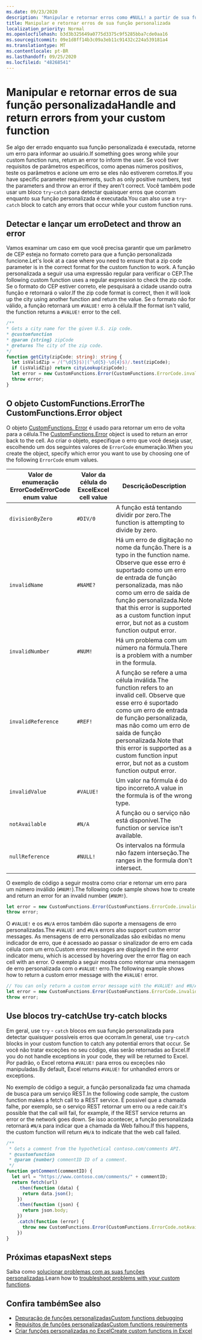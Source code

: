```yaml
---
ms.date: 09/23/2020
description: 'Manipular e retornar erros como #NULL! a partir de sua função personalizada.'
title: Manipular e retornar erros de sua função personalizada
localization_priority: Normal
ms.openlocfilehash: b3d3b325649a0775d3375c9f5285bba7cde0aa16
ms.sourcegitcommit: 09e1d8ff14b3c09a3eb11c91432c224a539181a4
ms.translationtype: MT
ms.contentlocale: pt-BR
ms.lasthandoff: 09/25/2020
ms.locfileid: "48268541"
---
```

# <a name="handle-and-return-errors-from-your-custom-function"></a><span data-ttu-id="118c2-104">Manipular e retornar erros de sua função personalizada</span><span class="sxs-lookup"><span data-stu-id="118c2-104">Handle and return errors from your custom function</span></span>

<span data-ttu-id="118c2-105">Se algo der errado enquanto sua função personalizada é executada, retorne um erro para informar ao usuário.</span><span class="sxs-lookup"><span data-stu-id="118c2-105">If something goes wrong while your custom function runs, return an error to inform the user.</span></span> <span data-ttu-id="118c2-106">Se você tiver requisitos de parâmetros específicos, como apenas números positivos, teste os parâmetros e acione um erro se eles não estiverem corretos.</span><span class="sxs-lookup"><span data-stu-id="118c2-106">If you have specific parameter requirements, such as only positive numbers, test the parameters and throw an error if they aren't correct.</span></span> <span data-ttu-id="118c2-107">Você também pode usar um bloco `try`-`catch` para detectar quaisquer erros que ocorram enquanto sua função personalizada é executada.</span><span class="sxs-lookup"><span data-stu-id="118c2-107">You can also use a `try`-`catch` block to catch any errors that occur while your custom function runs.</span></span>

## <a name="detect-and-throw-an-error"></a><span data-ttu-id="118c2-108">Detectar e lançar um erro</span><span class="sxs-lookup"><span data-stu-id="118c2-108">Detect and throw an error</span></span>

<span data-ttu-id="118c2-109">Vamos examinar um caso em que você precisa garantir que um parâmetro de CEP esteja no formato correto para que a função personalizada funcione.</span><span class="sxs-lookup"><span data-stu-id="118c2-109">Let's look at a case where you need to ensure that a zip code parameter is in the correct format for the custom function to work.</span></span> <span data-ttu-id="118c2-110">A função personalizada a seguir usa uma expressão regular para verificar o CEP.</span><span class="sxs-lookup"><span data-stu-id="118c2-110">The following custom function uses a regular expression to check the zip code.</span></span> <span data-ttu-id="118c2-111">Se o formato do CEP estiver correto, ele pesquisará a cidade usando outra função e retornará o valor.</span><span class="sxs-lookup"><span data-stu-id="118c2-111">If the zip code format is correct, then it will look up the city using another function and return the value.</span></span> <span data-ttu-id="118c2-112">Se o formato não for válido, a função retornará um `#VALUE!` erro à célula.</span><span class="sxs-lookup"><span data-stu-id="118c2-112">If the format isn't valid, the function returns a `#VALUE!` error to the cell.</span></span>

```typescript
/**
* Gets a city name for the given U.S. zip code.
* @customfunction
* @param {string} zipCode
* @returns The city of the zip code.
*/
function getCity(zipCode: string): string {
  let isValidZip = /(^\d{5}$)|(^\d{5}-\d{4}$)/.test(zipCode);
  if (isValidZip) return cityLookup(zipCode);
  let error = new CustomFunctions.Error(CustomFunctions.ErrorCode.invalidValue, "Please provide a valid U.S. zip code.");
  throw error;
}
```

## <a name="the-customfunctionserror-object"></a><span data-ttu-id="118c2-113">O objeto CustomFunctions.Error</span><span class="sxs-lookup"><span data-stu-id="118c2-113">The CustomFunctions.Error object</span></span>

<span data-ttu-id="118c2-114">O objeto [CustomFunctions. Error](/javascript/api/custom-functions-runtime/customfunctions.error) é usado para retornar um erro de volta para a célula.</span><span class="sxs-lookup"><span data-stu-id="118c2-114">The [CustomFunctions.Error](/javascript/api/custom-functions-runtime/customfunctions.error) object is used to return an error back to the cell.</span></span> <span data-ttu-id="118c2-115">Ao criar o objeto, especifique o erro que você deseja usar, escolhendo um dos seguintes valores de `ErrorCode` enumeração.</span><span class="sxs-lookup"><span data-stu-id="118c2-115">When you create the object, specify which error you want to use by choosing one of the following `ErrorCode` enum values.</span></span>


|<span data-ttu-id="118c2-116">Valor de enumeração ErrorCode</span><span class="sxs-lookup"><span data-stu-id="118c2-116">ErrorCode enum value</span></span>  |<span data-ttu-id="118c2-117">Valor da célula do Excel</span><span class="sxs-lookup"><span data-stu-id="118c2-117">Excel cell value</span></span>  |<span data-ttu-id="118c2-118">Descrição</span><span class="sxs-lookup"><span data-stu-id="118c2-118">Description</span></span>  |
|---------------|---------|---------|
|`divisionByZero` | `#DIV/0`  | <span data-ttu-id="118c2-119">A função está tentando dividir por zero.</span><span class="sxs-lookup"><span data-stu-id="118c2-119">The function is attempting to divide by zero.</span></span> |
|`invalidName`    | `#NAME?`  | <span data-ttu-id="118c2-120">Há um erro de digitação no nome da função.</span><span class="sxs-lookup"><span data-stu-id="118c2-120">There is a typo in the function name.</span></span> <span data-ttu-id="118c2-121">Observe que esse erro é suportado como um erro de entrada de função personalizada, mas não como um erro de saída de função personalizada.</span><span class="sxs-lookup"><span data-stu-id="118c2-121">Note that this error is supported as a custom function input error, but not as a custom function output error.</span></span> | 
|`invalidNumber`  | `#NUM!`   | <span data-ttu-id="118c2-122">Há um problema com um número na fórmula.</span><span class="sxs-lookup"><span data-stu-id="118c2-122">There is a problem with a number in the formula.</span></span> |
|`invalidReference` | `#REF!` | <span data-ttu-id="118c2-123">A função se refere a uma célula inválida.</span><span class="sxs-lookup"><span data-stu-id="118c2-123">The function refers to an invalid cell.</span></span> <span data-ttu-id="118c2-124">Observe que esse erro é suportado como um erro de entrada de função personalizada, mas não como um erro de saída de função personalizada.</span><span class="sxs-lookup"><span data-stu-id="118c2-124">Note that this error is supported as a custom function input error, but not as a custom function output error.</span></span>|
|`invalidValue`   | `#VALUE!` | <span data-ttu-id="118c2-125">Um valor na fórmula é do tipo incorreto.</span><span class="sxs-lookup"><span data-stu-id="118c2-125">A value in the formula is of the wrong type.</span></span> |
|`notAvailable`   | `#N/A`    | <span data-ttu-id="118c2-126">A função ou o serviço não está disponível.</span><span class="sxs-lookup"><span data-stu-id="118c2-126">The function or service isn't available.</span></span> |
|`nullReference`  | `#NULL!`  | <span data-ttu-id="118c2-127">Os intervalos na fórmula não fazem interseção.</span><span class="sxs-lookup"><span data-stu-id="118c2-127">The ranges in the formula don't intersect.</span></span> |

<span data-ttu-id="118c2-128">O exemplo de código a seguir mostra como criar e retornar um erro para um número inválido (`#NUM!`).</span><span class="sxs-lookup"><span data-stu-id="118c2-128">The following code sample shows how to create and return an error for an invalid number (`#NUM!`).</span></span>

```typescript
let error = new CustomFunctions.Error(CustomFunctions.ErrorCode.invalidNumber);
throw error;
```

<span data-ttu-id="118c2-129">O `#VALUE!` e os `#N/A` erros também dão suporte a mensagens de erro personalizadas.</span><span class="sxs-lookup"><span data-stu-id="118c2-129">The `#VALUE!` and `#N/A` errors also support custom error messages.</span></span> <span data-ttu-id="118c2-130">As mensagens de erro personalizadas são exibidas no menu indicador de erro, que é acessado ao passar o sinalizador de erro em cada célula com um erro.</span><span class="sxs-lookup"><span data-stu-id="118c2-130">Custom error messages are displayed in the error indicator menu, which is accessed by hovering over the error flag on each cell with an error.</span></span> <span data-ttu-id="118c2-131">O exemplo a seguir mostra como retornar uma mensagem de erro personalizada com o `#VALUE!` erro.</span><span class="sxs-lookup"><span data-stu-id="118c2-131">The following example shows how to return a custom error message with the `#VALUE!` error.</span></span>

```typescript
// You can only return a custom error message with the #VALUE! and #N/A errors.
let error = new CustomFunctions.Error(CustomFunctions.ErrorCode.invalidValue, "The parameter can only contain lowercase characters.");
throw error;
```

## <a name="use-try-catch-blocks"></a><span data-ttu-id="118c2-132">Use blocos try-catch</span><span class="sxs-lookup"><span data-stu-id="118c2-132">Use try-catch blocks</span></span>

<span data-ttu-id="118c2-133">Em geral, use `try` - `catch` blocos em sua função personalizada para detectar quaisquer possíveis erros que ocorram.</span><span class="sxs-lookup"><span data-stu-id="118c2-133">In general, use `try`-`catch` blocks in your custom function to catch any potential errors that occur.</span></span> <span data-ttu-id="118c2-134">Se você não tratar exceções no seu código, elas serão retornadas ao Excel.</span><span class="sxs-lookup"><span data-stu-id="118c2-134">If you do not handle exceptions in your code, they will be returned to Excel.</span></span> <span data-ttu-id="118c2-135">Por padrão, o Excel retorna `#VALUE!` para erros ou exceções não manipuladas.</span><span class="sxs-lookup"><span data-stu-id="118c2-135">By default, Excel returns `#VALUE!` for unhandled errors or exceptions.</span></span>

<span data-ttu-id="118c2-136">No exemplo de código a seguir, a função personalizada faz uma chamada de busca para um serviço REST.</span><span class="sxs-lookup"><span data-stu-id="118c2-136">In the following code sample, the custom function makes a fetch call to a REST service.</span></span> <span data-ttu-id="118c2-137">É possível que a chamada falhe, por exemplo, se o serviço REST retornar um erro ou a rede cair.</span><span class="sxs-lookup"><span data-stu-id="118c2-137">It's possible that the call will fail, for example, if the REST service returns an error or the network goes down.</span></span> <span data-ttu-id="118c2-138">Se isso acontecer, a função personalizada retornará `#N/A` para indicar que a chamada da Web falhou.</span><span class="sxs-lookup"><span data-stu-id="118c2-138">If this happens, the custom function will return `#N/A` to indicate that the web call failed.</span></span>


```typescript
/**
 * Gets a comment from the hypothetical contoso.com/comments API.
 * @customfunction
 * @param {number} commentID ID of a comment.
 */
function getComment(commentID) {
  let url = "https://www.contoso.com/comments/" + commentID;
  return fetch(url)
    .then(function (data) {
      return data.json();
    })
    .then(function (json) {
      return json.body;
    })
    .catch(function (error) {
      throw new CustomFunctions.Error(CustomFunctions.ErrorCode.notAvailable);
    })
}
```

## <a name="next-steps"></a><span data-ttu-id="118c2-139">Próximas etapas</span><span class="sxs-lookup"><span data-stu-id="118c2-139">Next steps</span></span>

<span data-ttu-id="118c2-140">Saiba como [solucionar problemas com as suas funções personalizadas](custom-functions-troubleshooting.md).</span><span class="sxs-lookup"><span data-stu-id="118c2-140">Learn how to [troubleshoot problems with your custom functions](custom-functions-troubleshooting.md).</span></span>

## <a name="see-also"></a><span data-ttu-id="118c2-141">Confira também</span><span class="sxs-lookup"><span data-stu-id="118c2-141">See also</span></span>

* [<span data-ttu-id="118c2-142">Depuração de funções personalizadas</span><span class="sxs-lookup"><span data-stu-id="118c2-142">Custom functions debugging</span></span>](custom-functions-debugging.md)
* [<span data-ttu-id="118c2-143">Requisitos de funções personalizadas</span><span class="sxs-lookup"><span data-stu-id="118c2-143">Custom functions requirements</span></span>](custom-functions-requirement-sets.md)
* [<span data-ttu-id="118c2-144">Criar funções personalizadas no Excel</span><span class="sxs-lookup"><span data-stu-id="118c2-144">Create custom functions in Excel</span></span>](custom-functions-overview.md)
